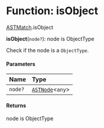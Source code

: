 # Function: isObject

[ASTMatch](/auto-docs/free-layout-editor/modules/ASTMatch.md).isObject

**isObject**(`node?`): node is ObjectType

Check if the node is a `ObjectType`.

#### Parameters

| Name | Type |
| :------ | :------ |
| `node?` | [`ASTNode`](/auto-docs/free-layout-editor/classes/ASTNode.md)<`any`> |

#### Returns

node is ObjectType
